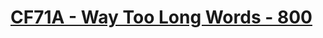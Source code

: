 # [CF71A - Way Too Long Words - 800](https://codeforces.com/problemset/problem/71/A)
<!--tags: strings-->
